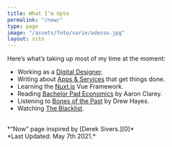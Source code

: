 ```yaml
---
title: What I’m Upto
permalink: "/now/"
type: page
image: "/assets/foto/varie/adesso.jpg"
layout: sito
---
```


Here’s what’s taking up most of my time at the moment:

- Working as a [Digital Designer][1].
- Writing about [Apps & Services][2] that get things done.
- Learning the [Nuxt.js][3] Vue Framework.
- Reading [Bachelor Pad Economics][4] by Aaron Clarey.
- Listening to [Bones of the Past][5] by Drew Hayes.
- Watching [The Blacklist][6].

<br>
*“Now” page inspired by [Derek Sivers.][0]*
<br>
*Last Updated: May 7th 2021.*

[0]: https://sivers.org/nowff
[1]: /studio/
[2]: /articles/
[3]: https://nuxtjs.org/
[4]: https://www.goodreads.com/book/show/20442872-bachelor-pad-economics
[5]: https://www.goodreads.com/book/show/56151914-bones-of-the-past
[6]: https://www.nbc.com/the-blacklist